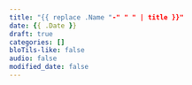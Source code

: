 ```yaml
---
title: "{{ replace .Name "-" " " | title }}"
date: {{ .Date }}
draft: true
categories: []
bloTils-like: false
audio: false
modified_date: false
---
```

